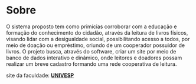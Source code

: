 # Sobre
O sistema proposto tem como primícias corroborar com a educação e formação do conhecimento do cidadão, através da leitura de livros físicos, visando lidar com a desigualdade social, possibilitando acesso a todos, por meio de doação ou empréstimo, oriundo de um cooperador possuidor de livros. O projeto busca, através do software, criar um site por meio de banco de dados interativo e dinâmico, onde leitores e doadores possam realizar um breve cadastro formando uma rede cooperativa de leitura. 


site da faculdade: **[UNIVESP](https://univesp.br/)**